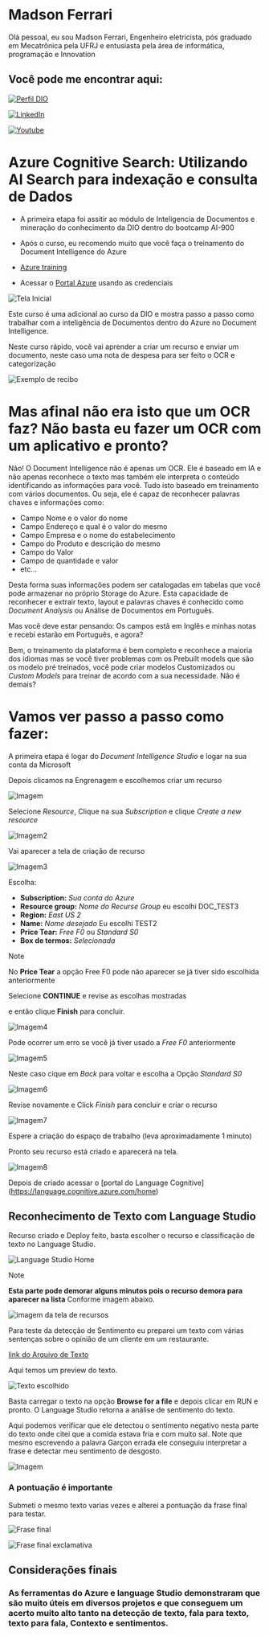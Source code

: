 # Madson Ferrari

Olá pessoal, eu sou Madson Ferrari, Engenheiro eletricista, pós graduado em Mecatrônica pela UFRJ e entusiasta pela área de informática, programação e Innovation

## Você pode me encontrar aqui:

[![Perfil DIO](https://img.shields.io/badge/-Meu%20Perfil%20na%20DIO-0077B5?style=for-the-badge&logo=gitbook&logoColor=white)](https://www.dio.me/users/madson_ferrari)

[![LinkedIn](https://img.shields.io/badge/-LinkedIn-000?style=for-the-badge&logo=linkedin&logoColor=30A3DC)](https://www.linkedin.com/in/MadsonFerrari/)

[![Youtube](https://img.shields.io/badge/YouTube-FF0000?style=for-the-badge&logo=youtube&logoColor=white)](https://www.youtube.com/@MadsonFerrari)

# Azure Cognitive Search: Utilizando AI Search para indexação e consulta de Dados


- A primeira etapa foi assitir ao módulo de Inteligencia de Documentos e mineração do conhecimento da DIO dentro do bootcamp AI-900
- Após o curso, eu recomendo muito que você faça o treinamento do Document Intelligence do Azure
- [Azure training](https://learn.microsoft.com/en-us/training/paths/document-intelligence-knowledge-mining/)


- Acessar o [Portal Azure](https://portal.azure.com) usando as credenciais

![Tela Inicial](https://github.com/MadsonFerrari/Projeto_Cognitive_Search/blob/main/Telas/Tela0.PNG)

Este curso é uma adicional ao curso da DIO e mostra passo a passo como trabalhar com a inteligência de Documentos dentro do Azure 
no Document Intelligence.

Neste curso rápido, você vai aprender a criar um recurso e enviar um documento, neste caso uma nota de despesa para ser feito o OCR e categorização

![Exemplo de recibo](https://github.com/MadsonFerrari/Projeto_Cognitive_Search/blob/main/Recibo/receipt.jpg)

# Mas afinal não era isto que um OCR faz? Não basta eu fazer um OCR com um aplicativo e pronto?

Não! O Document Intelligence não é apenas um OCR. Ele é baseado em IA e não apenas reconhece o texto mas também ele interpreta o conteúdo identificando as informações para você.
Tudo isto baseado em treinamento com vários documentos. Ou seja, ele é capaz de reconhecer palavras chaves e informações como:

- Campo Nome e o valor do nome
- Campo Endereço e qual é o valor do mesmo
- Campo Empresa e o nome do estabelecimento
- Campo do Produto e descrição do mesmo
- Campo do Valor
- Campo de quantidade e valor
- etc...

Desta forma suas informações podem ser catalogadas em tabelas que você pode armazenar no próprio Storage do Azure.
Esta capacidade de reconhecer e extrair texto, layout e palavras chaves é conhecido como *Document Analysis* ou Análise de Documentos em Português.

Mas você deve estar pensando: Os campos estã em Inglês e minhas notas e recebi estarão em Português, e agora?

Bem, o treinamento da plataforma é bem completo e reconhece a maioria dos idiomas mas se você tiver problemas com os Prebuilt models
que são os modelo pré treinados, você pode criar modelos Customizados ou *Custom Models* para treinar de acordo com a sua necessidade.
Não é demais? 

# Vamos ver passo a passo como fazer:  

A primeira etapa é logar do *Document Intelligence Studio* e logar na sua conta da Microsoft

Depois clicamos na Engrenagem e escolhemos criar um recurso

![Imagem](https://github.com/MadsonFerrari/Projeto_Cognitive_Search/blob/main/Telas/Tela0_1.PNG)

Selecione *Resource*, Clique na sua *Subscription* e clique *Create a new resource* 

![Imagem2](https://github.com/MadsonFerrari/Projeto_Cognitive_Search/blob/main/Telas/Tela0_2.PNG)

Vai aparecer a tela de criação de recurso

![Imagem3](https://github.com/MadsonFerrari/Projeto_Cognitive_Search/blob/main/Telas/Tela0_3.PNG)

Escolha:

   - **Subscription:** *Sua conta do Azure*
   - **Resource group:** *Nome do Recurse Group* eu escolhi DOC_TEST3
   - **Region:** *East US 2*
   - **Name:** *Nome desejado* Eu escolhi TEST2
   - **Price Tear:** *Free F0* ou *Standard S0*
   - **Box de termos:** *Selecionada*

> [!NOTE]
> No **Price Tear** a opção Free F0 pode não aparecer se já tiver sido escolhida anteriormente 

Selecione **CONTINUE** e revise as escolhas mostradas

e então clique **Finish** para concluir.

![Imagem4](https://github.com/MadsonFerrari/Projeto_Cognitive_Search/blob/main/Telas/Tela0_4.PNG)

Pode ocorrer um erro se você já tiver usado a *Free F0* anteriormente

![Imagem5](https://github.com/MadsonFerrari/Projeto_Cognitive_Search/blob/main/Telas/Tela0_5.PNG)

Neste caso cique em *Back* para voltar e escolha a Opção *Standard S0*

![Imagem6](https://github.com/MadsonFerrari/Projeto_Cognitive_Search/blob/main/Telas/Tela0_6.PNG)
 
Revise novamente e Click *Finish* para concluir e criar o recurso

![Imagem7](https://github.com/MadsonFerrari/Projeto_Cognitive_Search/blob/main/Telas/Tela0_7.PNG)  

Espere a criação do espaço de trabalho (leva aproximadamente 1 minuto)

Pronto seu recurso está criado e aparecerá na tela.

![Imagem8](https://github.com/MadsonFerrari/Projeto_Cognitive_Search/blob/main/Telas/Tela0_8.PNG)  

Depois de criado acessar o [portal do Language Cognitive] (https://language.cognitive.azure.com/home)

## Reconhecimento de Texto com Language Studio

Recurso criado e Deploy feito, basta escolher o recurso e classificação de texto no Language Studio.

![Language Studio Home](https://github.com/MadsonFerrari/Projeto_Language_Studio/blob/main/Prints%20de%20tela/Tela%207%20-%20Language%20Cognitive.PNG)

> [!NOTE]
> **Esta parte pode demorar alguns minutos pois o recurso demora para aparecer na lista**
> Conforme imagem abaixo.

![imagem da tela de recursos](https://github.com/MadsonFerrari/Projeto_Language_Studio/blob/main/Prints%20de%20tela/Tela%20de%20recurso.PNG) 

Para teste da detecção de Sentimento eu preparei um texto com várias sentenças sobre o opinião de um cliente em um restaurante.

[link do Arquivo de Texto](https://github.com/MadsonFerrari/Projeto_Language_Studio/blob/main/inputs/Senten%C3%A7as-2.txt)

Aqui temos um preview do texto.

![Texto escolhido](https://github.com/MadsonFerrari/Projeto_Language_Studio/blob/main/Prints%20de%20tela/Texto%20Escolhido.PNG)

Basta carregar o texto na opção **Browse for a file** e depois clicar em RUN e pronto. O Language Studio retorna a análise de sentimento do texto.

Aqui podemos verificar que ele detectou o sentimento negativo nesta parte do texto onde citei que a comida estava fria e com muito sal. Note que mesmo escrevendo a palavra Garçon errada ele conseguiu interpretar a frase e detectar meu sentimento de desgosto.

![Imagem](https://github.com/MadsonFerrari/Projeto_Language_Studio/blob/main/Prints%20de%20tela/Tela%2010.PNG)

### A pontuação é importante

Submeti o mesmo texto varias vezes e alterei a pontuação da frase final para testar.

![Frase final](https://github.com/MadsonFerrari/Projeto_Language_Studio/blob/main/Prints%20de%20tela/Tela%209.PNG)

![Frase final exclamativa](https://github.com/MadsonFerrari/Projeto_Language_Studio/blob/main/Prints%20de%20tela/Tela%2011.PNG)

## Considerações finais

### As ferramentas do Azure e language Studio demonstraram que são muito úteis em diversos projetos e que conseguem um acerto muito alto tanto na detecção de texto, fala para texto, texto para fala, Contexto e sentimentos. 


